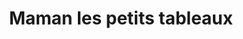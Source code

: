 ---
title: Maman les petits tableaux
description: >-
    “Maman les p’tits bateaux qui vont sur l’eau ont-ils des jambes ? Mais oui mon gros béta s’il n’en avait pas, ils n’marcheraient pas !”

    Oh non ! Quelqu’un a posé des robinets sur les tableaux du musée et ils se vident de leurs eaux ! Il n’y a pas de temps à perdre. Tu dois trouver les toiles concernées et fermer les robinets pour sauver les œuvres du musée de la noyade. Laisse toi guider par le son des tableaux pour trouver ton chemin, ils te donneront de précieux indices pour t’aider dans ta mission.

image: les-ptits-tableaux.png
video: maman-les-petits-tableaux.mp4

link: https://mamanlespetitstableaux.netlify.app/
mention: >-
    Vous devez vous trouver au musée pour vivre pleinement l'expérience. L'expérience a été conçue pour une navigation sur mobile (et non sur ordinateur).
locked: false
---
